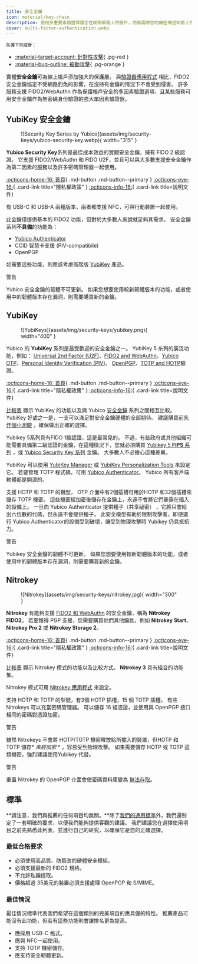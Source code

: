 ```yaml
---
title: 安全金鑰
icon: material/key-chain
description: 使用多重要素驗證保護您在網際網路上的帳戶，而無需將您的機密傳送給第三方。
cover: multi-factor-authentication.webp
---
```


<small>防護下列威脅：</small>

- [:material-target-account: 針對性攻擊](basics/common-threats.md#attacks-against-specific-individuals){ .pg-red }
- [:material-bug-outline: 被動攻擊](basics/common-threats.md#security-and-privacy){ .pg-orange }

實體**安全金鑰**可為線上帳戶添加強大的保護層。 與[驗證器應用程式](multi-factor-authentication.md) 相比，FIDO2 安全金鑰協定不受網路釣魚的影響，在沒持有金鑰的情況下不會受到侵害。 許多服務支援 FIDO2/WebAuthn 作為保護帳戶安全的多因素驗證選項，且某些服務可用安全金鑰作為無密碼身份驗證的強大單因素驗證器。

## YubiKey 安全金鑰

<div class="admonition recommendation" markdown>

<figure markdown="span">
  ![Security Key Series by Yubico](assets/img/security-keys/yubico-security-key.webp){ width="315" }
</figure>

**Yubico Security Key**系列是最佳成本效益的實體安全金鑰，擁有 FIDO 2 級認證。 它支援 FIDO2/WebAuthn 和 FIDO U2F，並且可以與大多數支援安全金鑰作為第二因素的服務以及許多密碼管理器一起使用。

[:octicons-home-16: 首頁](https://yubico.com/products/security-key){ .md-button .md-button--primary }
[:octicons-eye-16:](https://yubico.com/support/terms-conditions/privacy-notice){ .card-link title="隱私權政策" }
[:octicons-info-16:](https://docs.yubico.com){ .card-link title=說明文件}

</details>

</div>

有 USB-C 和 USB-A 兩種版本，兩者都支援 NFC，可與行動裝置一起使用。

此金鑰僅提供基本的 FIDO2 功能，但對於大多數人來說就足夠其需求。 安全金鑰系列**不具備**的功能為：

- [Yubico Authenticator](https://yubico.com/products/yubico-authenticator)
- CCID 智慧卡支援 (PIV-compatibile)
- OpenPGP

如需要這些功能，則應該考慮高階版 [YubiKey](#yubikey) 產品。

<div class="admonition warning" markdown>
<p class="admonition-title">警告</p>

Yubico 安全金鑰的韌體不可更新。 如果您想要使用較新韌體版本的功能，或者使用中的韌體版本存在漏洞，則需要購買新的金鑰。

</div>

## YubiKey

<div class="admonition recommendation" markdown>

<figure markdown="span">
  ![YubiKeys](assets/img/security-keys/yubikey.png){ width="400" }
</figure>

Yubico 的 **YubiKey** 系列是最受歡迎的安全金鑰之一。 YubiKey 5 糸列的廣泛功能，例如： [Universal 2nd Factor (U2F)](https://en.wikipedia.org/wiki/Universal_2nd_Factor)、[FIDO2 and WebAuthn](basics/multi-factor-authentication.md#fido-fast-identity-online)、[Yubico OTP](basics/multi-factor-authentication.md#yubico-otp)、[Personal Identity Verification (PIV)](https://developers.yubico.com/PIV)、 [OpenPGP](https://developers.yubico.com/PGP)、[TOTP and HOTP](https://developers.yubico.com/OATH)驗證。

[:octicons-home-16: 首頁](https://yubico.com/products/yubikey-5-overview){ .md-button .md-button--primary }
[:octicons-eye-16:](https://yubico.com/support/terms-conditions/privacy-notice){ .card-link title="隱私權政策" }
[:octicons-info-16:](https://docs.yubico.com){ .card-link title=說明文件}

</details>

</div>

[比較表](https://yubico.com/store/compare) 顯示 YubiKey 的功能以及與 Yubico [安全金鑰](#yubico-security-key) 系列之間相互比較。 YubiKey 好處之一是，一支可以滿足對安全金鑰硬體的全部期待。 建議購買前先 [作個小測驗](https://yubico.com/quiz/) ，確保做出正確的選擇。

Yubikey 5系列具有FIDO 1級認證，這是最常見的。 不過，有些政府或其他組織可能需要具備第二級認證的金鑰，在這種情況下，您就必須購買 [Yubikey 5 **FIPS** 系列](https://yubico.com/products/yubikey-fips) ，或 [Yubico Security Key 系列](#yubico-security-key) 金鑰。 大多數人不必擔心這種差異。

YubiKey 可以使用 [YubiKey Manager](https://yubico.com/support/download/yubikey-manager) 或 [YubiKey Personalization Tools](https://yubico.com/support/download/yubikey-personalization-tools) 來設定它。 若要管理 TOTP 程式碼，可用 [Yubico Authenticator](https://yubico.com/products/yubico-authenticator)。 Yubico 所有客戶端軟體都是開源的。

支援 HOTP 和 TOTP 的機型， OTP 介面中有2個插槽可用於HOTP 和32個插槽來儲存 TOTP 機密。 這些機密經加密後儲存在金鑰上，永遠不會將它們暴露在插入的設備上。 一旦向 Yubico Authenticator 提供種子（共享祕密） ，它將只會給出六位數的代碼，但永遠不會提供種子。 此安全模型有助於限制攻擊者，即便運行 Yubico Authenticator的設備受到破壞，讓受到物理攻擊時 Yubikey 仍具抵抗力。

<div class="admonition warning" markdown>
<p class="admonition-title">警告</p>

Yubikey 安全金鑰的韌體不可更新。 如果您想要使用較新韌體版本的功能，或者使用中的韌體版本存在漏洞，則需要購買新的金鑰。

</div>

## Nitrokey

<div class="admonition recommendation" markdown>

<figure markdown="span">
  ![Nitrokey](assets/img/security-keys/nitrokey.jpg){ width="300" }
</figure>

**Nitrokey** 有能夠支援 [FIDO2 和 WebAuthn](basics/multi-factor-authentication.md#fido-fast-identity-online) 的安全金鑰，稱為 **Nitrokey FIDO2**。 若要獲得 PGP 支援，您需要購買他們其他鑰匙，例如 **Nitrokey Start**、**Nitrokey Pro 2** 或 **Nitrokey Storage 2**。

[:octicons-home-16: 首頁](https://nitrokey.com){ .md-button .md-button--primary }
[:octicons-eye-16:](https://nitrokey.com/data-privacy-policy){ .card-link title="隱私權政策" }
[:octicons-info-16:](https://docs.nitrokey.com){ .card-link title=說明文件}

</details>

</div>

[比較表](https://nitrokey.com/#comparison) 顯示 Nitrokey 模式的功能以及比較方式。 **Nitrokey 3** 具有組合的功能集。

Nitrokey 模式可用 [Nitrokey 應用程式](https://nitrokey.com/download) 來設定。

支持 HOTP 和 TOTP 的型號，有3個 HOTP 插槽，15 個 TOTP 插槽。 有些 Nitrokeys 可以充當密碼管理器。 可以儲存 16 組憑證，並使用與 OpenPGP 接口相同的密碼對憑證加密。

<div class="admonition warning" markdown>
<p class="admonition-title">警告</p>

雖然 Nitrokeys 不會將 HOTP/TOTP 機密釋放給所插入的裝置，但HOTP 和 TOTP 儲存\* _未經加密_ \* ，容易受到物理攻擊。 如果需要儲存 HOTP 或 TOTP 這類機密，強烈建議使用Yubikey 代替。

</div>

<div class="admonition warning" markdown>
<p class="admonition-title">警告</p>

重置 Nitrokey 的 OpenPGP 介面會使密碼資料庫變為 [無法存取](https://docs.nitrokey.com/pro/linux/factory-reset)。

</div>

## 標準

\*\*請注意，我們與推薦的任何項目均無關。\*\*除了[我們的通用標準](about/criteria.md)外，我們還制定了一套明確的要求，以便我們能夠提供客觀的建議。 我們建議您在選擇使用項目之前先熟悉此列表，並進行自己的研究，以確保它是您的正確選擇。

### 最低合格要求

- 必須使用高品質、防篡改的硬體安全模組。
- 必須支援最新的 FIDO2 規格。
- 不允許私鑰提取。
- 價格超過 35美元的裝置必須支援處理 OpenPGP 和 S/MIME。

### 最佳情況

最佳情況標準代表我們希望在這個類別的完美項目的應具備的特性。 推薦產品可能沒有此功能，但若有這些功能則會讓排名更為提高。

- 應採用 USB-C 格式。
- 應與 NFC一起使用。
- 支持 TOTP 機密儲存。
- 應支持安全軔體更新。
